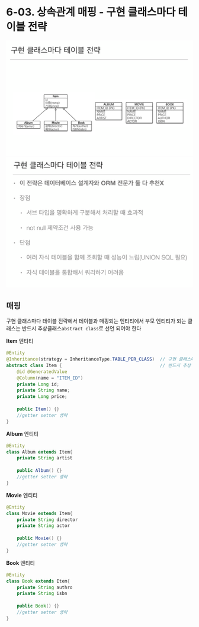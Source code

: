 # 6-03. 상속관계 매핑 - 구현 클래스마다 테이블 전략

![.](./img/1.png)  
![.](./img/2.png)  

## 매핑
구현 클래스마다 테이블 전략에서 테이블과 매핑되는 엔티티에서 부모 엔티티가 되는 클래스는 반드시 추상클래스`abstract class`로 선언 되어야 한다  

**Item** 엔티티
```java
@Entity
@Inheritance(strategy = InheritanceType.TABLE_PER_CLASS)  // 구현 클래스마다 테이블 전략 사용 설정
abstract class Item {                                     // 반드시 추상 클래스로 구현되어 있어야 함
    @id @GeneratedValue
    @Column(name = "ITEM_ID")
    private Long id;
    private String name;
    private Long price;
    
    public Item() {}
    //getter setter 생략
}
```
**Album** 엔티티

```java
@Entity
class Album extends Item{
    private String artist

    public Album() {}
    //getter setter 생략
} 
```

**Movie** 엔티티

```java
@Entity
class Movie extends Item{
    private String director
    private String actor

    public Movie() {}
    //getter setter 생략
} 
```

**Book** 엔티티

```java
@Entity
class Book extends Item{
    private String authro
    private String isbn

    public Book() {}
    //getter setter 생략
} 
```